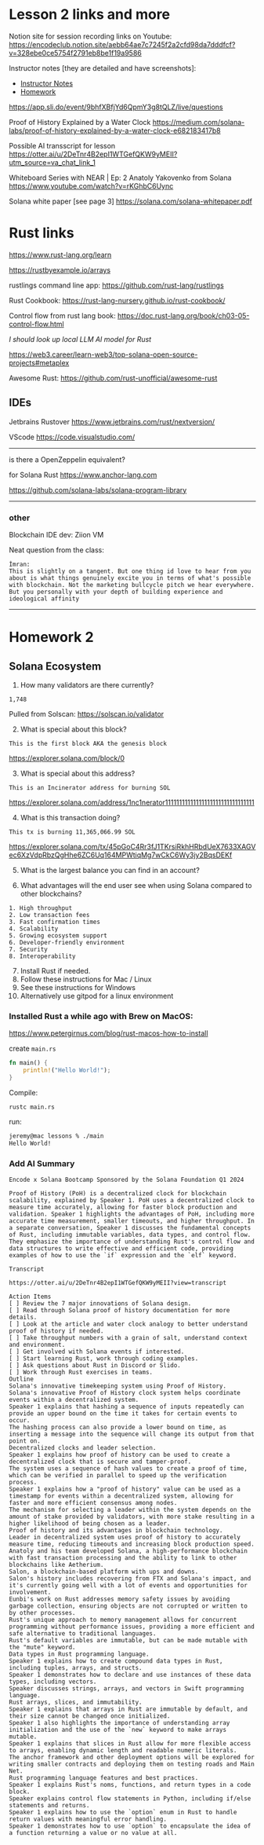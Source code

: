 
# Lesson 2 links and more

Notion site for session recording links on Youtube:
https://encodeclub.notion.site/aebb64ae7c7245f2a2cfd98da7dddfcf?v=328ebe0ce5754f2791eb8be1f19a9586


Instructor notes [they are detailed and have screenshots]:
 - [Instructor Notes](../instructor_slide_notes_and_homework/Lesson2.pdf)
 - [Homework](../instructor_slide_notes_and_homework/Homework2.pdf)



https://app.sli.do/event/9bhfXBfjYd6QpmY3g8tQLZ/live/questions


Proof of History Explained by a Water Clock
https://medium.com/solana-labs/proof-of-history-explained-by-a-water-clock-e682183417b8

Possible AI transscript for lesson
https://otter.ai/u/2DeTnr4B2epI1WTGefQKW9yMEII?utm_source=va_chat_link_1

Whiteboard Series with NEAR | Ep: 2 Anatoly Yakovenko from Solana
https://www.youtube.com/watch?v=rKGhbC6Uync

Solana white paper  [see page 3]
https://solana.com/solana-whitepaper.pdf


# Rust links

https://www.rust-lang.org/learn


https://rustbyexample.io/arrays


rustlings command line app:
https://github.com/rust-lang/rustlings

Rust Cookbook:
https://rust-lang-nursery.github.io/rust-cookbook/

Control flow from rust lang book:
https://doc.rust-lang.org/book/ch03-05-control-flow.html


_I should look up local LLM AI model for Rust_


https://web3.career/learn-web3/top-solana-open-source-projects#metaplex

Awesome Rust:
https://github.com/rust-unofficial/awesome-rust


## IDEs

Jetbrains Rustover
https://www.jetbrains.com/rust/nextversion/

VScode
https://code.visualstudio.com/

---


is there a OpenZeppelin equivalent?

for Solana Rust
https://www.anchor-lang.com

https://github.com/solana-labs/solana-program-library


---

### other


Blockchain IDE dev: Ziion VM


Neat question from the class:

```
İmran:
This is slightly on a tangent. But one thing id love to hear from you about is what things genuinely excite you in terms of what's possible with blockchain. Not the marketing bullcycle pitch we hear everywhere. But you personally with your depth of building experience and ideological affinity
```

---


# Homework 2

## Solana Ecosystem

1. How many validators are there currently?

```1,748```

Pulled from Solscan: https://solscan.io/validator


2. What is special about this block?

```This is the first block AKA the genesis block```

https://explorer.solana.com/block/0


3. What is special about this address?

```This is an Incinerator address for burning SOL```

https://explorer.solana.com/address/1nc1nerator11111111111111111111111111111111


4. What is this transaction doing?

```This tx is burning 11,365,066.99 SOL```

https://explorer.solana.com/tx/45pGoC4Rr3fJ1TKrsiRkhHRbdUeX7633XAGVec6XzVdpRbzQgHhe6ZC6Uq164MPWtiqMg7wCkC6Wy3jy2BqsDEKf


5. What is the largest balance you can find in an account?



6. What advantages will the end user see when using Solana compared to other blockchains?

```
1. High throughput
2. Low transaction fees
3. Fast confirmation times
4. Scalability
5. Growing ecosystem support
6. Developer-friendly environment
7. Security
8. Interoperability
```

7. Install Rust if needed.
  1. Follow these instructions for Mac / Linux
  2. See these instructions for Windows
  3. Alternatively use gitpod for a linux environment



### Installed Rust a while ago with Brew on MacOS:

https://www.petergirnus.com/blog/rust-macos-how-to-install


create `main.rs`

```rust
fn main() {
    println!("Hello World!");
}
```

Compile:

`rustc main.rs`


run:

```zsh
jeremy@mac lessons % ./main
Hello World!
```



### Add AI Summary



```
Encode x Solana Bootcamp Sponsored by the Solana Foundation Q1 2024

Proof of History (PoH) is a decentralized clock for blockchain scalability, explained by Speaker 1. PoH uses a decentralized clock to measure time accurately, allowing for faster block production and validation. Speaker 1 highlights the advantages of PoH, including more accurate time measurement, smaller timeouts, and higher throughput. In a separate conversation, Speaker 1 discusses the fundamental concepts of Rust, including immutable variables, data types, and control flow. They emphasize the importance of understanding Rust's control flow and data structures to write effective and efficient code, providing examples of how to use the `if` expression and the `elf` keyword.

Transcript

https://otter.ai/u/2DeTnr4B2epI1WTGefQKW9yMEII?view=transcript

Action Items
[ ] Review the 7 major innovations of Solana design.
[ ] Read through Solana proof of history documentation for more details.
[ ] Look at the article and water clock analogy to better understand proof of history if needed.
[ ] Take throughput numbers with a grain of salt, understand context and environment.
[ ] Get involved with Solana events if interested.
[ ] Start learning Rust, work through coding examples.
[ ] Ask questions about Rust in Discord or Slido.
[ ] Work through Rust exercises in teams.
Outline
Solana's innovative timekeeping system using Proof of History.
Solana's innovative Proof of History clock system helps coordinate events within a decentralized system.
Speaker 1 explains that hashing a sequence of inputs repeatedly can provide an upper bound on the time it takes for certain events to occur.
The hashing process can also provide a lower bound on time, as inserting a message into the sequence will change its output from that point on.
Decentralized clocks and leader selection.
Speaker 1 explains how proof of history can be used to create a decentralized clock that is secure and tamper-proof.
The system uses a sequence of hash values to create a proof of time, which can be verified in parallel to speed up the verification process.
Speaker 1 explains how a "proof of history" value can be used as a timestamp for events within a decentralized system, allowing for faster and more efficient consensus among nodes.
The mechanism for selecting a leader within the system depends on the amount of stake provided by validators, with more stake resulting in a higher likelihood of being chosen as a leader.
Proof of history and its advantages in blockchain technology.
Leader in decentralized system uses proof of history to accurately measure time, reducing timeouts and increasing block production speed.
Anatoly and his team developed Solana, a high-performance blockchain with fast transaction processing and the ability to link to other blockchains like Aetherium.
Salon, a blockchain-based platform with ups and downs.
Salon's history includes recovering from FTX and Solana's impact, and it's currently going well with a lot of events and opportunities for involvement.
Eunbi's work on Rust addresses memory safety issues by avoiding garbage collection, ensuring objects are not corrupted or written to by other processes.
Rust's unique approach to memory management allows for concurrent programming without performance issues, providing a more efficient and safe alternative to traditional languages.
Rust's default variables are immutable, but can be made mutable with the "mute" keyword.
Data types in Rust programming language.
Speaker 1 explains how to create compound data types in Rust, including tuples, arrays, and structs.
Speaker 1 demonstrates how to declare and use instances of these data types, including vectors.
Speaker discusses strings, arrays, and vectors in Swift programming language.
Rust arrays, slices, and immutability.
Speaker 1 explains that arrays in Rust are immutable by default, and their size cannot be changed once initialized.
Speaker 1 also highlights the importance of understanding array initialization and the use of the `new` keyword to make arrays mutable.
Speaker 1 explains that slices in Rust allow for more flexible access to arrays, enabling dynamic length and readable numeric literals.
The anchor framework and other deployment options will be explored for writing smaller contracts and deploying them on testing roads and Main Net.
Rust programming language features and best practices.
Speaker 1 explains Rust's noms, functions, and return types in a code block.
Speaker explains control flow statements in Python, including if/else statements and returns.
Speaker 1 explains how to use the `option` enum in Rust to handle return values with meaningful error handling.
Speaker 1 demonstrates how to use `option` to encapsulate the idea of a function returning a value or no value at all.
```

